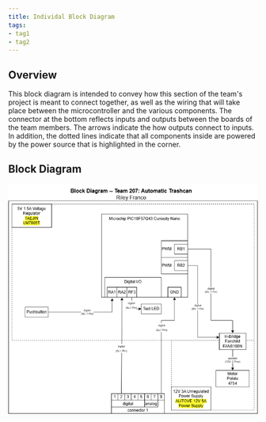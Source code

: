 ```yaml
---
title: Individal Block Diagram
tags:
- tag1
- tag2
---
```


## Overview
This block diagram is intended to convey how this section of the team's project is meant to connect together, as well as the wiring that will take place between the microcontroller and the various components. The connector at the bottom reflects inputs and outputs between the boards of the team members. The arrows indicate the how outputs connect to inputs. In addition, the dotted lines indicate that all components inside are powered by the power source that is highlighted in the corner.


## Block Diagram 
![Riley Franco Block Diagram](https://github.com/riatron8/riatron8.github.io/raw/main/docs/01-Block-Diagram/Updated_Riley_Franco_Block_Diagram.png)
